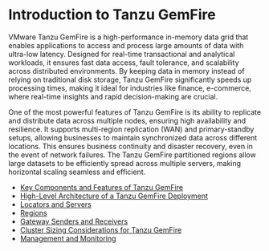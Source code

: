 # Introduction to Tanzu GemFire

VMware Tanzu GemFire is a high-performance in-memory data grid that enables applications to access and process large amounts of data with ultra-low latency. Designed for real-time transactional and analytical workloads, it ensures fast data access, fault tolerance, and scalability across distributed environments. By keeping data in memory instead of relying on traditional disk storage, Tanzu GemFire significantly speeds up processing times, making it ideal for industries like finance, e-commerce, where real-time insights and rapid decision-making are crucial.

One of the most powerful features of Tanzu GemFire is its ability to replicate and distribute data across multiple nodes, ensuring high availability and resilience. It supports multi-region replication (WAN) and primary-standby setups, allowing businesses to maintain synchronized data across different locations. This ensures business continuity and disaster recovery, even in the event of network failures. The Tanzu GemFire partitioned regions allow large datasets to be efficiently spread across multiple servers, making horizontal scaling seamless and efficient.

  - [Key Components and Features of Tanzu GemFire](./components-features.md)
  - [High-Level Architecture of a Tanzu GemFire Deployment](./architecture.md)
  - [Locators and Servers](./locators.md)
  - [Regions](./regions.md)
  - [Gateway Senders and Receivers](./gateway.md)
  - [​Cluster Sizing Considerations for Tanzu GemFire](./sizing.md)
  - [Management and Monitoring](./manage-monitor.md)